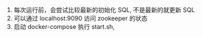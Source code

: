 1. 每次运行前，会尝试比较最新的初始化 SQL, 不是最新的就更新 SQL
2. 可以通过 localhost:9090 访问 zookeeper 的状态
3. 启动 docker-compose 执行 start.sh,